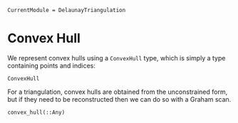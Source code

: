 ```@meta
CurrentModule = DelaunayTriangulation
```

# Convex Hull 

We represent convex hulls using a `ConvexHull` type, which is simply a type containing points and indices:

```@docs 
ConvexHull
```

For a triangulation, convex hulls are obtained from the unconstrained form, but if they need to be reconstructed then we can do so with a Graham scan.

```@docs 
convex_hull(::Any)
```

